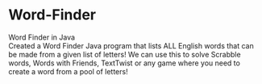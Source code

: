 # Word-Finder
Word Finder in Java  
Created a Word Finder Java program that lists ALL English words that can be made from a given list of letters!
We can use this to solve Scrabble words, Words with Friends, TextTwist or any game where you need to create a word from a pool of letters!
